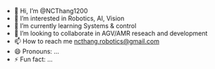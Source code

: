 - 👋 Hi, I’m @NCThang1200
- 👀 I’m interested in Robotics, AI, Vision 
- 🌱 I’m currently learning Systems & control 
- 💞️ I’m looking to collaborate in AGV/AMR reseach and development 
- 📫 How to reach me ncthang.robotics@gmail.com
- 😄 Pronouns: ...
- ⚡ Fun fact: ...

<!---
NCThang1200/NCThang1200 is a ✨ special ✨ repository because its `README.md` (this file) appears on your GitHub profile.
You can click the Preview link to take a look at your changes.
--->
